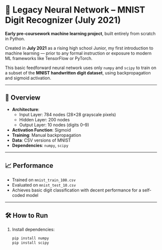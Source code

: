 # 🧠 Legacy Neural Network – MNIST Digit Recognizer (July 2021)

**Early pre-coursework machine learning project**, built entirely from scratch in Python.

Created in **July 2021** as a rising high school Junior, my first introduction to machine learning — prior to any formal instruction or exposure to modern ML frameworks like TensorFlow or PyTorch.

This basic feedforward neural network uses only `numpy` and `scipy` to train on a subset of the **MNIST handwritten digit dataset**, using backpropagation and sigmoid activation.

---

## 📌 Overview

- **Architecture**:
  - Input Layer: 784 nodes (28×28 grayscale pixels)
  - Hidden Layer: 200 nodes
  - Output Layer: 10 nodes (digits 0–9)
- **Activation Function**: Sigmoid 
- **Training**: Manual backpropagation
- **Data**: CSV versions of MNIST
- **Dependencies**: `numpy`, `scipy`

---

## 📈 Performance

- Trained on `mnist_train_100.csv`
- Evaluated on `mnist_test_10.csv`
- Achieves basic digit classification with decent performance for a self-coded model

---

## 🛠️ How to Run

1. Install dependencies:
   ```bash
   pip install numpy
   pip install scipy
